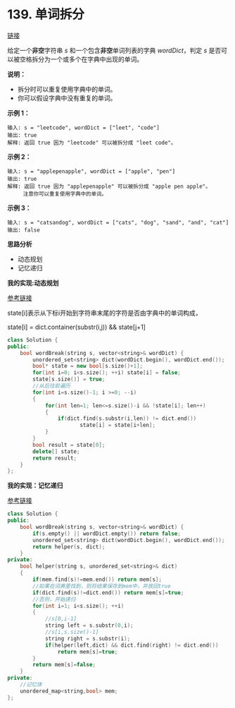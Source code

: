 # 139. 单词拆分

[链接](https://leetcode-cn.com/problems/word-break/description/)

给定一个**非空**字符串 *s* 和一个包含**非空**单词列表的字典 *wordDict*，判定 *s* 是否可以被空格拆分为一个或多个在字典中出现的单词。

**说明：**

- 拆分时可以重复使用字典中的单词。
- 你可以假设字典中没有重复的单词。

**示例 1：**

```
输入: s = "leetcode", wordDict = ["leet", "code"]
输出: true
解释: 返回 true 因为 "leetcode" 可以被拆分成 "leet code"。
```

**示例 2：**

```
输入: s = "applepenapple", wordDict = ["apple", "pen"]
输出: true
解释: 返回 true 因为 "applepenapple" 可以被拆分成 "apple pen apple"。
     注意你可以重复使用字典中的单词。
```

**示例 3：**

```
输入: s = "catsandog", wordDict = ["cats", "dog", "sand", "and", "cat"]
输出: false
```

**思路分析**

- 动态规划
- 记忆递归

**我的实现:动态规划**

[参考链接](https://github.com/arkingc/leetcode/blob/master/139.Word%20Break/README.md)

state[i]表示从下标i开始到字符串末尾的字符是否由字典中的单词构成，

state[i] = dict.container(substr(i,j)) && state[j+1]

```c++
class Solution {
public:
    bool wordBreak(string s, vector<string>& wordDict) {
        unordered_set<string> dict(wordDict.begin(), wordDict.end());
        bool* state = new bool[s.size()+1];
        for(int i=0; i<s.size(); ++i) state[i] = false;
        state[s.size()] = true;
        //从后往前遍历
        for(int i=s.size()-1; i >=0; --i)
        {
            for(int len=1; len<=s.size()-i && !state[i]; len++)
            {
                if(dict.find(s.substr(i,len)) != dict.end())
                       state[i] = state[i+len];    
            }
        }
        bool result = state[0];
        delete[] state;
        return result;
    }
};
```

**我的实现：记忆递归**

[参考链接](https://www.youtube.com/watch?v=ptlwluzeC1I)

```c++
class Solution {
public:
    bool wordBreak(string s, vector<string>& wordDict) {
        if(s.empty() || wordDict.empty()) return false;
        unordered_set<string> dict(wordDict.begin(), wordDict.end());
        return helper(s, dict);
    }
private:
    bool helper(string s, unordered_set<string>& dict)
    {
        if(mem.find(s)!=mem.end()) return mem[s];
        //如果在词典里找到，则将结果保存到mem中，并放回true
        if(dict.find(s)!=dict.end()) return mem[s]=true;
        //否则，开始递归
        for(int i=1; i<s.size(); ++i)
        {
            //s[0,i-1]
            string left = s.substr(0,i);
            //s[i,s.size()-1]
            string right = s.substr(i);
            if(helper(left,dict) && dict.find(right) != dict.end())
                return mem[s]=true;
        }
        return mem[s]=false;
    }
private:
    //记忆体
    unordered_map<string,bool> mem;
};
```



